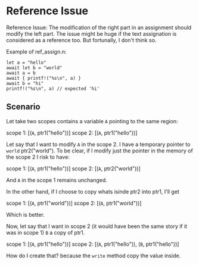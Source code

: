 # Reference Issue

Reference Issue: The modification of the right part in an assignment
should modify the left part. The issue might be huge if the text
assignation is considered as a reference too. But fortunally, I don't
think so.

Example of ref_assign.n:

```
let a = "hello"
await let b = "world"
await a = b
await { printf!("%s\n", a) }
await b = "hi"
printf!("%s\n", a) // expected 'hi'
```


## Scenario

Let take two scopes contains a variable `A` pointing to the same region:

scope 1: [(`A`, ptr1("hello"))]
scope 2: [(`A`, ptr1("hello"))]

Let say that I want to modify `A` in the scope 2. I have a temporary pointer
to `world` ptr2("world"). To be clear, if I modify just the pointer in the memory
of the scope 2 I risk to have:

scope 1: [(`A`, ptr1("hello"))]
scope 2: [(`A`, ptr2("world"))]

And `A` in the scope 1 remains unchanged.

In the other hand, if I choose to copy whats isinde ptr2 into ptr1, I'll get

scope 1: [(`A`, ptr1("world"))]
scope 2: [(`A`, ptr1("world"))]

Which is better.

Now, let say that I want in scope 2 (it would have been the same story if it was in
scope 1) `B` a copy of ptr1.

scope 1: [(`A`, ptr1("hello"))]
scope 2: [(`A`, ptr1("hello")), (`B`, ptr1("hello"))]

How do I create that? because the `write` method copy the value inside.


